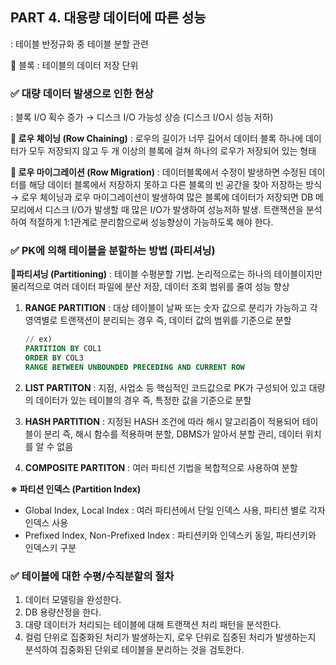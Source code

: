 ## PART 4. 대용량 데이터에 따른 성능
: 테이블 반정규화 중 테이블 분할 관련

🔹 블록 : 테이블의 데이터 저장 단위

### ✅ 대량 데이터 발생으로 인한 현상
: 블록 I/O 획수 증가 → 디스크 I/O 가능성 상승 (디스크 I/O시 성능 저하)

**🔹 로우 체이닝 (Row Chaining)**
: 로우의 길이가 너무 길어서 데이터 블록 하나에 데이터가 모두 저장되지 않고 두 개 이상의 블록에 걸쳐 하나의 로우가 저장되어 있는 형태

**🔹 로우 마이그레이션 (Row Migration)**
: 데이터블록에서 수정이 발생하면 수정된 데이터를 해당 데이터 블록에서 저장하지 못하고 다른 블록의 빈 공간을 찾아 저장하는 방식 </br>
→ 로우 체이닝과 로우 마이그레이션이 발생하여 많은 블록에 데이터가 저장되면 DB 메모리에서 디스크 I/O가 발생할 때 많은 I/O가 발생하여 성능저하 발생.
트랜잭션을 분석하여 적절하게 1:1관계로 분리함으로써 성능향상이 가능하도록 해야 한다.

### ✅ PK에 의해 테이블을 분할하는 방법 (파티셔닝)

**🔹파티셔닝 (Partitioning)**
: 테이블 수평분할 기법. 논리적으로는 하나의 테이블이지만 물리적으로 여러 데이터 파일에 분산 저장, 데이터 조회 범위를 줄여 성능 향상

1. **RANGE PARTITION** : 대상 테이블이 날짜 또는 숫자 값으로 분리가 가능하고 각 영역별로 트랜잭션이 분리되는 경우
   즉, 데이터 값의 범위를 기준으로 분할
    ```sql
    // ex)
    PARTITION BY COL1
    ORDER BY COL3
    RANGE BETWEEN UNBOUNDED PRECEDING AND CURRENT ROW
    ```

2. **LIST PARTITON** : 지점, 사업소 등 핵심적인 코드값으로 PK가 구성되어 있고 대량의 데이터가 있는 테이블의 경우
   즉, 특정한 값을 기준으로 분할
3. **HASH PARTITION** : 지정된 HASH 조건에 따라 해시 알고리즘이 적용되어 테이블이 분리
   즉, 해시 함수를 적용하며 분할, DBMS가 알아서 분할 관리, 데이터 위치를 알 수 없음
4. **COMPOSITE PARTITON** : 여러 파티션 기법을 복합적으로 사용하여 분할

**※ 파티션 인덱스 (Partition Index)**
- Global Index, Local Index : 여러 파티션에서 단일 인덱스 사용, 파티션 별로 각자 인덱스 사용
- Prefixed Index, Non-Prefixed Index : 파티션키와 인덱스키 동일, 파티션키와 인덱스키 구분

### ✅ 테이블에 대한 수평/수직분할의 절차

1. 데이터 모델링을 완성한다.
2. DB 용량산정을 한다.
3. 대량 데이터가 처리되는 테이블에 대해 트랜잭션 처리 패턴을 분석한다.
4. 컬럼 단위로 집중화된 처리가 발생하는지, 로우 단위로 집중된 처리가 발생하는지 분석하여 집중화된 단위로 테이블을 분리하는 것을 검토한다.